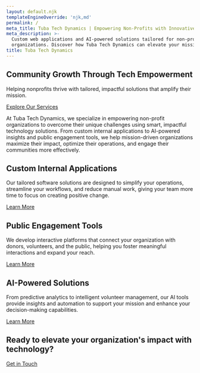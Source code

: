 ```yaml
---
layout: default.njk
templateEngineOverride: 'njk,md'
permalink: /
meta_title: Tuba Tech Dynamics | Empowering Non-Profits with Innovative Technology
meta_description: >-
  Custom web applications and AI-powered solutions tailored for non-profit
  organizations. Discover how Tuba Tech Dynamics can elevate your mission.
title: Tuba Tech Dynamics
---
```


<!-- Hero Section -->

<section class="hero">
  <div class="hero-text">
    <h1>Community Growth Through Tech Empowerment</h1>
    <p>Helping nonprofits thrive with tailored, impactful solutions that amplify their mission.</p>
    <a href="{{ '/services' | relative_url }}" class="cta-button">Explore Our Services</a>
  </div>
</section>

<!-- Introduction Section -->

<section class="introduction">
  <div class="introduction-wrapper">
    <div class="content-container">
      <p>At Tuba Tech Dynamics, we specialize in empowering non-profit organizations to overcome their unique challenges using smart, impactful technology solutions. From custom internal applications to AI-powered insights and public engagement tools, we help mission-driven organizations maximize their impact, optimize their operations, and engage their communities more effectively.</p>
    </div>
  </div>
</section>

<!-- Services Highlights Section -->

<section class="services-highlights">
  <div class="content-container">
    <div class="service">
      <h2>Custom Internal Applications</h2>
      <p>Our tailored software solutions are designed to simplify your operations, streamline your workflows, and reduce manual work, giving your team more time to focus on creating positive change.</p>
      <a href="{{ '/services#custom-applications' | relative_url }}" class="cta-link">Learn More</a>
    </div>
    <div class="service">
      <h2>Public Engagement Tools</h2>
      <p>We develop interactive platforms that connect your organization with donors, volunteers, and the public, helping you foster meaningful interactions and expand your reach.</p>
      <a href="{{ '/services#public-tools' | relative_url }}" class="cta-link">Learn More</a>
    </div>
    <div class="service">
      <h2>AI-Powered Solutions</h2>
      <p>From predictive analytics to intelligent volunteer management, our AI tools provide insights and automation to support your mission and enhance your decision-making capabilities.</p>
      <a href="{{ '/services#ai-solutions' | relative_url }}" class="cta-link">Learn More</a>
    </div>
  </div>
</section>

<!-- Featured Solution Section
<section class="featured-solution content-wrapper">
  <h2>Featured Project: EmpowerEd Initiative</h2>
  <div class="featured-content">
    <div class="featured-text">
      <p>Discover how we partnered with the EmpowerEd Initiative to revolutionize their volunteer management and data-driven decision-making processes. Our solutions enhanced operational efficiency and empowered them to make a bigger impact in their community.</p>
      <p><a href="/portfolio#case-study-empowered">Read the full case study</a></p>
    </div>
    <img src="{{ '/assets/images/featured.png' | relative_url }}" alt="Stylized illustration of data integration and volunteer management tools in use">
  </div>
</section>-->

<!-- Action Banner -->

<section class="action-banner">
  <div class="action-banner-content">
    <h2>Ready to elevate your organization's impact with technology?</h2>
    <a href="{{ '/contact' | relative_url }}" class="action-button">Get in Touch</a>
  </div>
</section>
